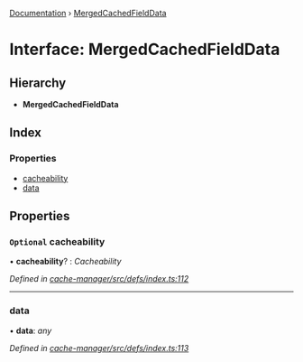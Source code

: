 [Documentation](../README.md) › [MergedCachedFieldData](mergedcachedfielddata.md)

# Interface: MergedCachedFieldData

## Hierarchy

* **MergedCachedFieldData**

## Index

### Properties

* [cacheability](mergedcachedfielddata.md#optional-cacheability)
* [data](mergedcachedfielddata.md#data)

## Properties

### `Optional` cacheability

• **cacheability**? : *Cacheability*

*Defined in [cache-manager/src/defs/index.ts:112](https://github.com/badbatch/graphql-box/blob/27a200e/packages/cache-manager/src/defs/index.ts#L112)*

___

###  data

• **data**: *any*

*Defined in [cache-manager/src/defs/index.ts:113](https://github.com/badbatch/graphql-box/blob/27a200e/packages/cache-manager/src/defs/index.ts#L113)*
